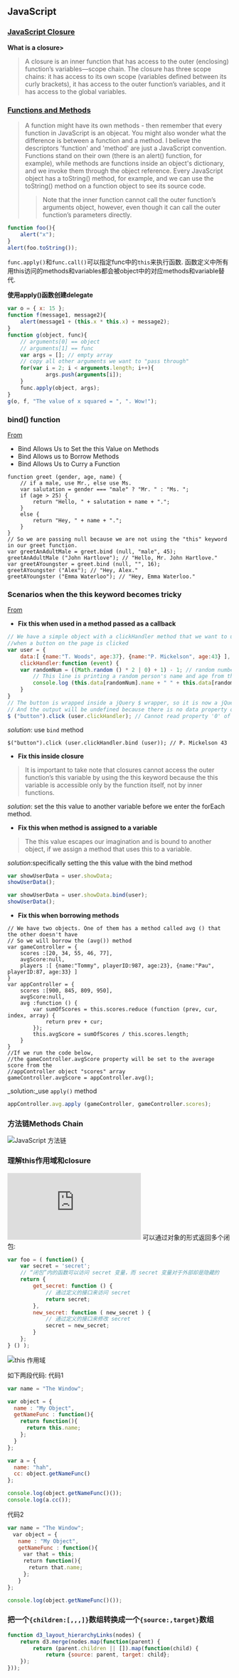 


## JavaScript
### [JavaScript Closure][js closure]
**What is a closure>**
> A closure is an inner function that has access to the outer (enclosing) function’s variables—scope chain. The closure has three scope chains: it has access to its own scope (variables defined between its curly brackets), it has access to the outer function’s variables, and it has access to the global variables. 


### [Functions and Methods][js apply and call]
> A function might have its own methods - then remember that every function in JavaScript is an objecat. You might also wonder what the difference is between a function and a method. I believe the descriptors 'function' and 'method' are just a JavaScript convention. Functions stand on their own (there is an alert() function, for example), while methods are functions inside an object's dictionary, and we invoke them through the object reference. Every JavaScript object has a toString() method, for example, and we can use the toString() method on a function object to see its source code.
>> Note that the inner function cannot call the outer function’s arguments object, however, even though it can call the outer function’s parameters directly.

```JavaScript
function foo(){
	alert("x");
}
alert(foo.toString());
```

`func.apply()`和`func.call()`可以指定func中的`this`来执行函数. 
函数定义中所有用this访问的methods和variables都会被object中的对应methods和variable替代.

**使用apply()函数创建delegate**
```JavaScript
var o = { x: 15 };
function f(message1, message2){
	alert(message1 + (this.x * this.x) + message2);
}
function g(object, func){          
	// arguments[0] == object
	// arguments[1] == func
	var args = []; // empty array
	// copy all other arguments we want to "pass through"
	for(var i = 2; i < arguments.length; i++){
			args.push(arguments[i]);
	}
	func.apply(object, args);
}
g(o, f, "The value of x squared = ", ". Wow!");
```
### bind() function
[From][js apply call bind]
- Bind Allows Us to Set the this Value on Methods 
- Bind Allows us to Borrow Methods
- Bind Allows Us to Curry a Function 
```JavaSciprt
function greet (gender, age, name) {
	// if a male, use Mr., else use Ms.
	var salutation = gender === "male" ? "Mr. " : "Ms. ";
	if (age > 25) {
		return "Hello, " + salutation + name + ".";
	}
	else {
		return "Hey, " + name + ".";
	}
}
// So we are passing null because we are not using the "this" keyword in our greet function.
var greetAnAdultMale = greet.bind (null, "male", 45);
greetAnAdultMale ("John Hartlove"); // "Hello, Mr. John Hartlove."
var greetAYoungster = greet.bind (null, "", 16);
greetAYoungster ("Alex"); // "Hey, Alex."
greetAYoungster ("Emma Waterloo"); // "Hey, Emma Waterloo."
```

### Scenarios when the this keyword becomes tricky
[From][js understand this]
- **Fix this when used in a method passed as a callback**
```JavaScript
// We have a simple object with a clickHandler method that we want to use
//when a button on the page is clicked
var user = {
	data:[ {name:"T. Woods", age:37}, {name:"P. Mickelson", age:43} ],
	clickHandler:function (event) {
	var randomNum = ((Math.random () * 2 | 0) + 1) - 1; // random number between 0 and 1
		// This line is printing a random person's name and age from the data array
		console.log (this.data[randomNum].name + " " + this.data[randomNum].age);
	}
}
// The button is wrapped inside a jQuery $ wrapper, so it is now a jQuery object
// And the output will be undefined because there is no data property on the button object
$ ("button").click (user.clickHandler); // Cannot read property '0' of undefined

```
_solution_: use `bind` method
```
$("button").click (user.clickHandler.bind (user)); // P. Mickelson 43
```
- **Fix this inside closure**
> It is important to take note that closures cannot access the outer function’s this variable by using the this keyword because the this variable is accessible only by the function itself, not by inner functions.

_solution_: set the this value to another variable before we enter the forEach method.

- **Fix this when method is assigned to a variable**
> The this value escapes our imagination and is bound to another object, if we assign a method that uses this to a variable.

_solution_:specifically setting the this value with the bind method
```JavaScript
var showUserData = user.showData;
showUserData();
```
```JavaScript
var showUserData = user.showData.bind(user);
showUserData();
```

- **Fix this when borrowing methods**
```
// We have two objects. One of them has a method called avg () that the other doesn't have
// So we will borrow the (avg()) method
var gameController = {
	scores :[20, 34, 55, 46, 77],
	avgScore:null,
	players :[ {name:"Tommy", playerID:987, age:23}, {name:"Pau", playerID:87, age:33} ]
}
var appController = {
	scores :[900, 845, 809, 950],
	avgScore:null,
	avg :function () {
		var sumOfScores = this.scores.reduce (function (prev, cur, index, array) {
			return prev + cur;
		});
		this.avgScore = sumOfScores / this.scores.length;
	}
}
//If we run the code below,
//the gameController.avgScore property will be set to the average score from the
//appController object "scores" array
gameController.avgScore = appController.avg();
```
_solution:_use `apply()` method
```JavaScript
appController.avg.apply (gameController, gameController.scores);
```


### 方法链Methods Chain
![JavaScript 方法链](_img/js_methods_chain_png)

### 理解this作用域和closure
![学习Javascript闭包（Closure）][js closure]
可以通过对象的形式返回多个闭包:
```JavaScript
var foo = ( function() {
	var secret = 'secret';
	// “闭包”内的函数可以访问 secret 变量，而 secret 变量对于外部却是隐藏的
	return {
		get_secret: function () {
			// 通过定义的接口来访问 secret
			return secret;
		},
		new_secret: function ( new_secret ) {
			// 通过定义的接口来修改 secret
			secret = new_secret;
		}
	};
} () );
```
![this 作用域](_img/js_this_.png)

如下两段代码:
代码1
```JavaScript
var name = "The Window";

var object = {
  name : "My Object",
  getNameFunc : function(){
    return function(){
      return this.name;
    };
  }
};

var a = {
  name: "hah",
  cc: object.getNameFunc()
};

console.log(object.getNameFunc()());
console.log(a.cc());
```
代码2
```JavaScript
var name = "The Window";
　var object = {
　　name : "My Object",
　　getNameFunc : function(){
　　　var that = this;
　　　return function(){
　　　　return that.name;
　　　};
　　}
};

console.log(object.getNameFunc()()); 
```

### 把一个`{children:[,,,]}`数组转换成一个`{source:,target}`数组
```JavaScript
function d3_layout_hierarchyLinks(nodes) {
	return d3.merge(nodes.map(function(parent) {
		return (parent.children || []).map(function(child) {
			return {source: parent, target: child};
	});
}));
```


[js closure]: http://www.ruanyifeng.com/blog/2009/08/learning_javascript_closures.html
[js apply and call]: http://odetocode.com/blogs/scott/archive/2007/07/04/function-apply-and-function-call-in-javascript.aspx
[js understand this]: http://javascriptissexy.com/understand-javascripts-this-with-clarity-and-master-it/
[js apply call bind]: http://javascriptissexy.com/javascript-apply-call-and-bind-methods-are-essential-for-javascript-professionals/
[js closure]: http://javascriptissexy.com/understand-javascript-closures-with-ease/
